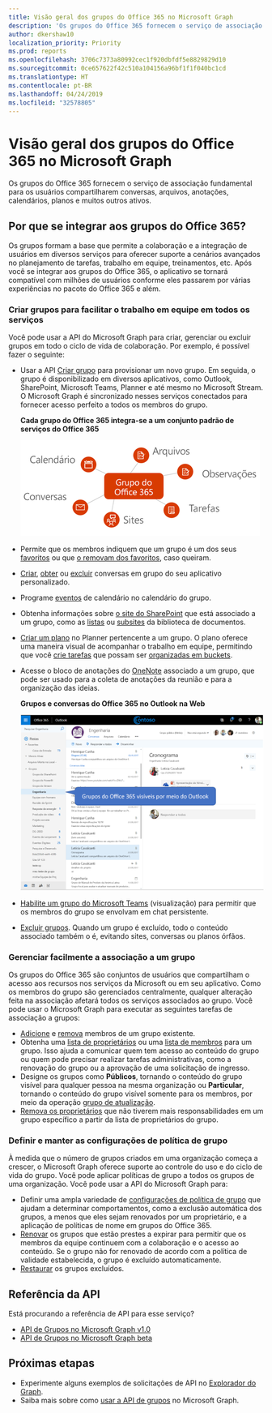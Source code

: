 ```yaml
---
title: Visão geral dos grupos do Office 365 no Microsoft Graph
description: 'Os grupos do Office 365 fornecem o serviço de associação fundamental para os usuários compartilharem conversas, arquivos, anotações, calendários, planos e muitos outros ativos. '
author: dkershaw10
localization_priority: Priority
ms.prod: reports
ms.openlocfilehash: 3706c7373a80992cec1f920dbfdf5e8829829d10
ms.sourcegitcommit: 0ce657622f42c510a104156a96bf1f1f040bc1cd
ms.translationtype: HT
ms.contentlocale: pt-BR
ms.lasthandoff: 04/24/2019
ms.locfileid: "32578805"
---
```

# <a name="overview-of-office-365-groups-in-microsoft-graph"></a>Visão geral dos grupos do Office 365 no Microsoft Graph

Os grupos do Office 365 fornecem o serviço de associação fundamental para os usuários compartilharem conversas, arquivos, anotações, calendários, planos e muitos outros ativos. 

## <a name="why-integrate-with-office-365-groups"></a>Por que se integrar aos grupos do Office 365?   

Os grupos formam a base que permite a colaboração e a integração de usuários em diversos serviços para oferecer suporte a cenários avançados no planejamento de tarefas, trabalho em equipe, treinamentos, etc. Após você se integrar aos grupos do Office 365, o aplicativo se tornará compatível com milhões de usuários conforme eles passarem por várias experiências no pacote do Office 365 e além.  
 
### <a name="create-groups-to-facilitate-teamwork-across-services"></a>Criar grupos para facilitar o trabalho em equipe em todos os serviços 
 
Você pode usar a API do Microsoft Graph para criar, gerenciar ou excluir grupos em todo o ciclo de vida de colaboração. Por exemplo, é possível fazer o seguinte:  
 
- Usar a API [Criar grupo](/graph/api/group-post-groups?view=graph-rest-1.0) para provisionar um novo grupo. Em seguida, o grupo é disponibilizado em diversos aplicativos, como Outlook, SharePoint, Microsoft Teams, Planner e até mesmo no Microsoft Stream. O Microsoft Graph é sincronizado nesses serviços conectados para fornecer acesso perfeito a todos os membros do grupo.  
 
    **Cada grupo do Office 365 integra-se a um conjunto padrão de serviços do Office 365**

    ![Diagrama mostrando a integração de grupos do Office 365 a arquivos, observações, tarefas, sites, conversas e calendário](images/office365-groups-concept-overview-related-services-infographic.png)  

- Permite que os membros indiquem que um grupo é um dos seus [favoritos](/graph/api/group-addfavorite?view=graph-rest-1.0) ou que [o removam dos favoritos](/graph/api/group-removefavorite?view=graph-rest-1.0), caso queiram. 
- [Criar](/graph/api/group-post-conversations?view=graph-rest-1.0), [obter](/graph/api/group-get-conversation?view=graph-rest-1.0) ou [excluir](/graph/api/group-delete-conversation?view=graph-rest-1.0) conversas em grupo do seu aplicativo personalizado. 
- Programe [eventos](/graph/api/resources/event?view=graph-rest-1.0) de calendário no calendário do grupo. 
- Obtenha informações sobre [o site do SharePoint](/graph/api/resources/site?view=graph-rest-1.0) que está associado a um grupo, como as [listas](/graph/api/list-list?view=graph-rest-1.0) ou [subsites](/graph/api/site-list-subsites?view=graph-rest-1.0) da biblioteca de documentos. 
- [Criar um plano](/graph/api/planner-post-buckets?view=graph-rest-1.0) no Planner pertencente a um grupo. O plano oferece uma maneira visual de acompanhar o trabalho em equipe, permitindo que você [crie tarefas](/graph/api/planner-post-tasks?view=graph-rest-1.0) que possam ser [organizadas em buckets](/graph/api/planner-post-buckets?view=graph-rest-1.0). 
- Acesse o bloco de anotações do [OneNote](/graph/api/resources/onenote?view=graph-rest-1.0) associado a um grupo, que pode ser usado para a coleta de anotações da reunião e para a organização das ideias. 
  
    **Grupos e conversas do Office 365 no Outlook na Web**

    ![Captura de tela do Outlook na Web com os grupos listados na pasta Grupos](images/office365-groups-concept-overview-groups-in-outlook.png) 

- [Habilite um grupo do Microsoft Teams](/graph/api/team-put-teams?view=graph-rest-beta) (visualização) para permitir que os membros do grupo se envolvam em chat persistente.  
- [Excluir grupos](/graph/api/group-delete?view=graph-rest-1.0). Quando um grupo é excluído, todo o conteúdo associado também o é, evitando sites, conversas ou planos órfãos. 
 
### <a name="manage-group-membership-seamlessly"></a>Gerenciar facilmente a associação a um grupo 
 
Os grupos do Office 365 são conjuntos de usuários que compartilham o acesso aos recursos nos serviços da Microsoft ou em seu aplicativo. Como os membros do grupo são gerenciados centralmente, qualquer alteração feita na associação afetará todos os serviços associados ao grupo. Você pode usar o Microsoft Graph para executar as seguintes tarefas de associação a grupos:
 
- [Adicione](/graph/api/group-post-members?view=graph-rest-1.0) e [remova](/graph/api/group-delete-members?view=graph-rest-1.0) membros de um grupo existente. 
- Obtenha uma [lista de proprietários](/graph/api/group-list-owners?view=graph-rest-1.0) ou uma [lista de membros](/graph/api/group-list-members?view=graph-rest-1.0) para um grupo. Isso ajuda a comunicar quem tem acesso ao conteúdo do grupo ou quem pode precisar realizar tarefas administrativas, como a renovação do grupo ou a aprovação de uma solicitação de ingresso. 
- Designe os grupos como **Públicos**, tornando o conteúdo do grupo visível para qualquer pessoa na mesma organização ou **Particular**, tornando o conteúdo do grupo visível somente para os membros, por meio da operação [grupo de atualização](/graph/api/group-update?view=graph-rest-1.0). 
- [Remova os proprietários](/graph/api/group-delete-owners?view=graph-rest-1.0) que não tiverem mais responsabilidades em um grupo específico a partir da lista de proprietários do grupo. 
 
### <a name="establish-and-maintain-group-policy-settings"></a>Definir e manter as configurações de política de grupo 
 
À medida que o número de grupos criados em uma organização começa a crescer, o Microsoft Graph oferece suporte ao controle do uso e do ciclo de vida do grupo. Você pode aplicar políticas de grupo a todos os grupos de uma organização. Você pode usar a API do Microsoft Graph para:

- Definir uma ampla variedade de [configurações de política de grupo](/graph/api/resources/groupsetting?view=graph-rest-1.0) que ajudam a determinar comportamentos, como a exclusão automática dos grupos, a menos que eles sejam renovados por um proprietário, e a aplicação de políticas de nome em grupos do Office 365. 
- [Renovar](/graph/api/group-renew?view=graph-rest-1.0) os grupos que estão prestes a expirar para permitir que os membros da equipe continuem com a colaboração e o acesso ao conteúdo. Se o grupo não for renovado de acordo com a política de validade estabelecida, o grupo é excluído automaticamente. 
- [Restaurar](/graph/api/directory-deleteditems-restore?view=graph-rest-1.0) os grupos excluídos.

## <a name="api-reference"></a>Referência da API
Está procurando a referência de API para esse serviço?

- [API de Grupos no Microsoft Graph v1.0](/graph/api/resources/groups-overview?view=graph-rest-1.0)
- [API de Grupos no Microsoft Graph beta](/graph/api/resources/groups-overview?view=graph-rest-beta)


## <a name="next-steps"></a>Próximas etapas

- Experimente alguns exemplos de solicitações de API no [Explorador do Graph](https://developer.microsoft.com/graph/graph-explorer). 
- Saiba mais sobre como [usar a API de grupos](/graph/api/resources/groups-overview?view=graph-rest-1.0) no Microsoft Graph.
